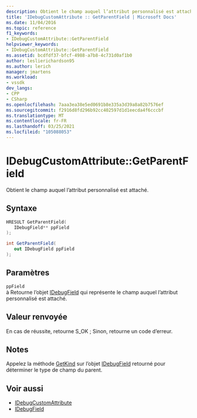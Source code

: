 ```yaml
---
description: Obtient le champ auquel l’attribut personnalisé est attaché.
title: 'IDebugCustomAttribute :: GetParentField | Microsoft Docs'
ms.date: 11/04/2016
ms.topic: reference
f1_keywords:
- IDebugCustomAttribute::GetParentField
helpviewer_keywords:
- IDebugCustomAttribute::GetParentField
ms.assetid: bcdfdf37-bfcf-4988-a7b8-4c731d0af1b0
author: leslierichardson95
ms.author: lerich
manager: jmartens
ms.workload:
- vssdk
dev_langs:
- CPP
- CSharp
ms.openlocfilehash: 7aaa3ea38e5ed0691b8e335a3d39a8a82b7576ef
ms.sourcegitcommit: f2916d8fd296b92cc402597d1d1eecda4f6cccbf
ms.translationtype: MT
ms.contentlocale: fr-FR
ms.lasthandoff: 03/25/2021
ms.locfileid: "105088053"
---
```

# <a name="idebugcustomattributegetparentfield"></a>IDebugCustomAttribute::GetParentField
Obtient le champ auquel l’attribut personnalisé est attaché.

## <a name="syntax"></a>Syntaxe

```cpp
HRESULT GetParentField( 
   IDebugField** ppField
);
```

```csharp
int GetParentField(
   out IDebugField ppField
);
```

## <a name="parameters"></a>Paramètres
`ppField`\
à Retourne l’objet [IDebugField](../../../extensibility/debugger/reference/idebugfield.md) qui représente le champ auquel l’attribut personnalisé est attaché.

## <a name="return-value"></a>Valeur renvoyée
 En cas de réussite, retourne S_OK ; Sinon, retourne un code d’erreur.

## <a name="remarks"></a>Notes
 Appelez la méthode [GetKind](../../../extensibility/debugger/reference/idebugfield-getkind.md) sur l’objet [IDebugField](../../../extensibility/debugger/reference/idebugfield.md) retourné pour déterminer le type de champ du parent.

## <a name="see-also"></a>Voir aussi
- [IDebugCustomAttribute](../../../extensibility/debugger/reference/idebugcustomattribute.md)
- [IDebugField](../../../extensibility/debugger/reference/idebugfield.md)
